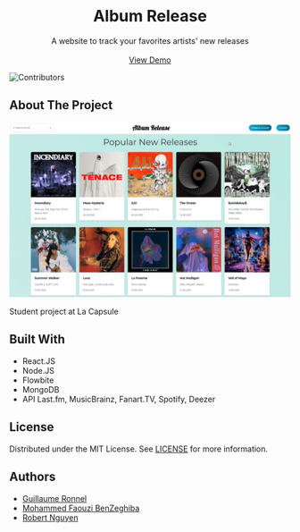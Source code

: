 <br/>
<p align="center">
  <h1 align="center">Album Release</h1>

  <p align="center">
    A website to track your favorites artists' new releases
    <br/>
    <br/>
    <a href="https://ar-front.vercel.app">View Demo</a>
  </p>
</p>

![Contributors](https://img.shields.io/github/contributors/pvnkrockjesvs/ar-front?color=dark-green) 

## About The Project

![Screen Shot](public/screenshot.png)

Student project at La Capsule

## Built With

- React.JS
- Node.JS
- Flowbite
- MongoDB
- API Last.fm, MusicBrainz, Fanart.TV, Spotify, Deezer

## License

Distributed under the MIT License. See [LICENSE](https://github.com/pvnkrockjesvs/ar-front/blob/main/LICENSE.md) for more information.

## Authors

* [Guillaume Ronnel](https://github.com/ShaanCoding/)
* [Mohammed Faouzi BenZeghiba]( https://github.com/gitmfb )
* [Robert Nguyen]( https://github.com/Roger-nguyen1)
